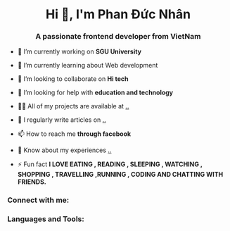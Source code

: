 <h1 align="center">Hi 👋, I'm Phan Đức Nhân</h1>
<h3 align="center">A passionate frontend developer from VietNam</h3>

- 🔭 I’m currently working on **SGU University**

- 🌱 I’m currently learning about Web development 

- 👯 I’m looking to collaborate on **Hi tech**

- 🤝 I’m looking for help with **education and technology**

- 👨‍💻 All of my projects are available at [..](..)

- 📝 I regularly write articles on [..](..)

- 📫 How to reach me **through facebook**

- 📄 Know about my experiences [..](..)

- ⚡ Fun fact **I LOVE EATING , READING , SLEEPING , WATCHING , SHOPPING , TRAVELLING ,RUNNING , CODING AND CHATTING WITH FRIENDS.**

<h3 align="left">Connect with me:</h3>
<p align="left">
</p>

<h3 align="left">Languages and Tools:</h3>

